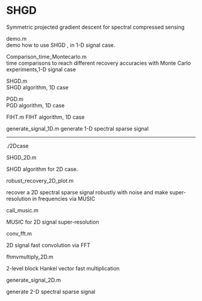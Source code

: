 # SHGD
Symmetric projected gradient descent for spectral compressed sensing 



demo.m  
demo how to use SHGD , in 1-D signal case. 

Comparison_time_Montecarlo.m   
time comparisons to reach different recovery accuracies with Monte Carlo experiments,1-D signal case   

SHGD.m  
SHGD algorithm, 1D case

PGD.m  
PGD algorithm, 1D case

FIHT.m 
 FIHT algorithm, 1D case

generate_signal_1D.m
generate 1-D spectral sparse signal

--------------------------------------------------------------------------------
./2Dcase

SHGD_2D.m

SHGD algorithm for 2D case.

robust_recovery_2D_plot.m

recover  a 2D spectral sparse signal  robustly with noise and make super-resolution in frequencies via MUSIC

call_music.m

MUSIC for 2D  signal super-resolution

conv_fft.m

2D signal fast convolution via FFT

fhmvmultiply_2D.m

2-level block Hankel vector fast multiplication

generate_signal_2D.m

generate 2-D spectral sparse signal
